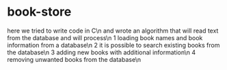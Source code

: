 # book-store
here we tried to write code in C\n
and wrote an algorithm that will read text from the database and will process\n
1 loading book names and book information from a database\n
2 it is possible to search existing books from the database\n
3 adding new books with additional information\n
4 removing unwanted books from the database\n

